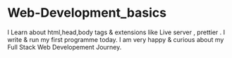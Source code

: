 # Web-Development_basics
I Learn about html,head,body tags & extensions like Live server , prettier . I write & run my first programme today. I am very happy & curious about my Full Stack Web Developement Journey.  
